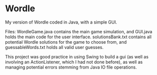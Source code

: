 # Wordle
My version of Wordle coded in Java, with a simple GUI.

Files: WordleGame.java contains the main game simulation, and GUI.java holds the main code for the user interface.
solutionsBank.txt contains all potential Wordle solutions for the game to choose from, and guessableWords.txt holds all valid user guesses.

This project was good practice in using Swing to build a gui (as well as involving an ActionListener, which I had not done before), as well as managing potential errors stemming from Java IO file operations.
